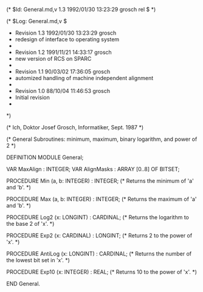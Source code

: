 (* $Id: General.md,v 1.3 1992/01/30 13:23:29 grosch rel $ *)

(* $Log: General.md,v $
 * Revision 1.3  1992/01/30  13:23:29  grosch
 * redesign of interface to operating system
 *
 * Revision 1.2  1991/11/21  14:33:17  grosch
 * new version of RCS on SPARC
 *
 * Revision 1.1  90/03/02  17:36:05  grosch
 * automized handling of machine independent alignment
 * 
 * Revision 1.0  88/10/04  11:46:53  grosch
 * Initial revision
 * 
 *)

(* Ich, Doktor Josef Grosch, Informatiker, Sept. 1987 *)

(* General Subroutines: minimum, maximum, binary logarithm, and power of 2 *)

DEFINITION MODULE General;

VAR	  MaxAlign	: INTEGER;
VAR	  AlignMasks	: ARRAY [0..8] OF BITSET;

PROCEDURE Min		(a, b: INTEGER)			: INTEGER;
			(* Returns the minimum of 'a' and 'b'.		*)

PROCEDURE Max		(a, b: INTEGER)			: INTEGER;
			(* Returns the maximum of 'a' and 'b'.		*)

PROCEDURE Log2		(x: LONGINT)			: CARDINAL;
			(* Returns the logarithm to the base 2 of 'x'.	*)

PROCEDURE Exp2		(x: CARDINAL)			: LONGINT;
			(* Returns 2 to the power of 'x'.		*)

PROCEDURE AntiLog	(x: LONGINT)			: CARDINAL;
			(* Returns the number of the lowest bit set in 'x'. *)

PROCEDURE Exp10		(x: INTEGER)			: REAL;
			(* Returns 10 to the power of 'x'.		*)

END General.
